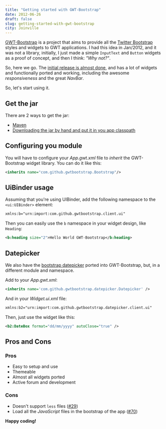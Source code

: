 ```yaml
---
title: "Getting started with GWT-Bootstrap"
date: 2012-06-26
draft: false
slug: getting-started-with-gwt-bootstrap
city: Joinville
---
```


[GWT-Bootstrap](http://gwtbootstrap.github.com/) is a project that aims to provide all the [Twitter Bootstrap](http://getbootstrap.com/) styles and widgets to GWT applications. I had this idea in Jan/2012, and it was not a library, initially, I just made a simple `InputText` and `Button` widgets as a proof of concept, and then I think: *"Why not?"*.

So, here we go. The [initial release is almost done](https://github.com/gwtbootstrap/gwt-bootstrap/issues?milestone=3&page=1&state=open), and has a lot of widgets and functionally ported and working, including the awesome *responsiveness* and the great *NavBar*.

So, let's start using it.

## Get the jar

There are 2 ways to get the jar:

- [Maven](https://github.com/gwtbootstrap/gwt-bootstrap/wiki/Using-GWT-Bootstrap-Maven-Repository)
- [Downloading the jar by hand and put it in you app classpath](https://github.com/gwtbootstrap/gwt-bootstrap/downloads)

## Configuring you module

You will have to configure your *App.gwt.xml* file to *inherit* the GWT-Bootstrap widget library. You can do it like this:

```xml
<inherits name="com.github.gwtbootstrap.Bootstrap"/>
```

## UiBinder usage

Assuming that you're using UIBinder, add the following namespace to the `<ui:UIBinder>` element:

```xml
xmlns:b="urn:import:com.github.gwtbootstrap.client.ui"
```

Then you can easily use the `b` namespace in your widget design, like `Heading`:

```xml
<b:heading size="2">Hello World GWT-Bootstrap</b:heading>
```

## Datepicker

We also have the [bootstrap datepicker](https://github.com/eternicode/bootstrap-datepicker) ported into GWT-Bootstrap, but, in a different module and namespace.

Add to your *App.gwt.xml*:

```xml
<inherits name='com.github.gwtbootstrap.datepicker.Datepicker' />
```

And in your *Widget.ui.xml* file:

```xml
xmlns:b2="urn:import:com.github.gwtbootstrap.datepicker.client.ui"
```

Then, just use the widget like this:

```xml
<b2:DateBox format="dd/mm/yyyy" autoClose="true" />
```

## Pros and Cons

### Pros

- Easy to setup and use
- Themeable
- Almost all widgets ported
- Active forum and development

### Cons

- Doesn't support `less` files ([#29](https://github.com/gwtbootstrap/gwt-bootstrap/issues/29))
- Load all the *JavaScript* files in the bootstrap of the app ([#70](https://github.com/gwtbootstrap/gwt-bootstrap/issues/70))

**Happy coding!**
